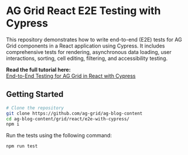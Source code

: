 # AG Grid React E2E Testing with Cypress


This repository demonstrates how to write end-to-end (E2E) tests for AG Grid components in a React application using Cypress. 
It includes comprehensive tests for rendering, asynchronous data loading, 
user interactions, sorting, cell editing, filtering, and accessibility testing.

**Read the full tutorial here:**  
[End-to-End Testing for AG Grid in React with Cypress](https://blog.ag-grid.com/p/bd651702-5bfc-4e2d-a7f8-07ab1b26d235/)

## Getting Started 

```bash
# Clone the repository
git clone https://github.com/ag-grid/ag-blog-content
cd ag-blog-content/grid/react/e2e-with-cypress/
npm i
```

Run the tests using the following command:

```bash
npm run test
```